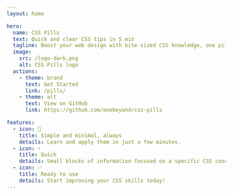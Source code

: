 ```yaml
---
layout: home

hero:
  name: CSS Pills
  text: Quick and clear CSS tips in 5 min
  tagline: Boost your web design with bite-sized CSS knowledge, one pill at a time
  image:
    src: /logo-dark.png
    alt: CSS Pills logo
  actions:
    - theme: brand
      text: Get Started
      link: /pills/
    - theme: alt
      text: View on GitHub
      link: https://github.com/onebeyond/css-pills

features:
  - icon: 💊
    title: Simple and minimal, always
    details: Learn and apply them in just a few minutes.
  - icon: ⚡️
    title: Quick
    details: Small blocks of information focused on a specific CSS concept.
  - icon: ✅
    title: Ready to use
    details: Start improving your CSS skills today!
---
```

